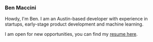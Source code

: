 ### Ben Maccini

Howdy, I'm Ben. I am an Austin-based developer with experience in startups, early-stage product development 
and machine learning.

I am open for new opportunities, you can find my [resume here](resume.pdf).
